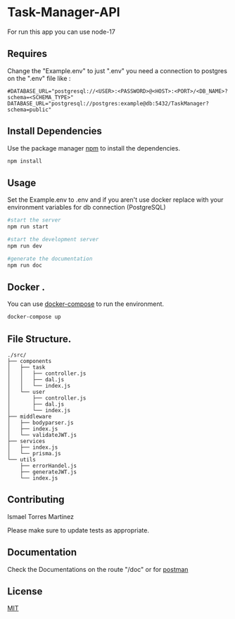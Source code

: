 # Task-Manager-API

For run this app you can use node-17

## Requires
Change the "Example.env" to just ".env"
you need a connection to postgres on the ".env" file
like :
```
#DATABASE_URL="postgresql://<USER>:<PASSWORD>@<HOST>:<PORT>/<DB_NAME>?schema=<SCHEMA_TYPE>"
DATABASE_URL="postgresql://postgres:example@db:5432/TaskManager?schema=public"
```

## Install Dependencies

Use the package manager [npm](https://nodejs.org/en/) to install the dependencies.

```bash
npm install 
```

## Usage
Set the Example.env to .env and if you aren't use docker replace with your environment variables for db connection (PostgreSQL)

```bash
#start the server
npm run start 

#start the development server
npm run dev

#generate the documentation
npm run doc
```

## Docker .
You can use [ docker-compose](https://docs.docker.com/compose/) to run the environment.

```bash
docker-compose up 
```

## File Structure.
```
./src/
├── components
│   ├── task
│   │   ├── controller.js
│   │   ├── dal.js
│   │   └── index.js
│   └── user
│       ├── controller.js
│       ├── dal.js
│       └── index.js
├── middleware
│   ├── bodyparser.js
│   ├── index.js
│   └── validateJWT.js
├── services
│   ├── index.js
│   └── prisma.js
└── utils
    ├── errorHandel.js
    ├── generateJWT.js
    └── index.js
```

## Contributing
Ismael Torres Martinez

Please make sure to update tests as appropriate.

## Documentation
Check the Documentations on the route "/doc" or for [postman](https://documenter.getpostman.com/view/13491016/UVJhCaFF)

## License
[MIT](https://choosealicense.com/licenses/mit/)